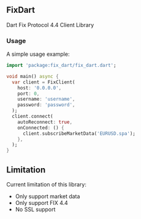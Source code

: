 ## FixDart
Dart Fix Protocol 4.4 Client Library

### Usage

A simple usage example:

```dart
import 'package:fix_dart/fix_dart.dart';

void main() async {
  var client = FixClient(
    host: '0.0.0.0',
    port: 0,
    username: 'username',
    password: 'password',
  );
  client.connect(
    autoReconnect: true,
    onConnected: () {
      client.subscribeMarketData('EURUSD.spa');
    },
  );
}

```

## Limitation
Current limitation of this library:
- Only support market data
- Only support FIX 4.4
- No SSL support
